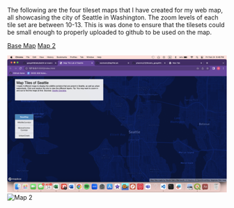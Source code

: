 The following are the four tileset maps that I have created for my web map, all showcasing the city of Seattle in Washington. The zoom levels of each tile set are between 10-13. This is was done to ensure that the tilesets could be small enough to properly uploaded to github to be used on the map.

[Base Map](/USCovidMapRate.html)
[Map 2](/USCovidMapCount.html)

![Base Map](/img/BaseMap.png)  
![Map 2](/img/Map-2-Lab-3.png) 